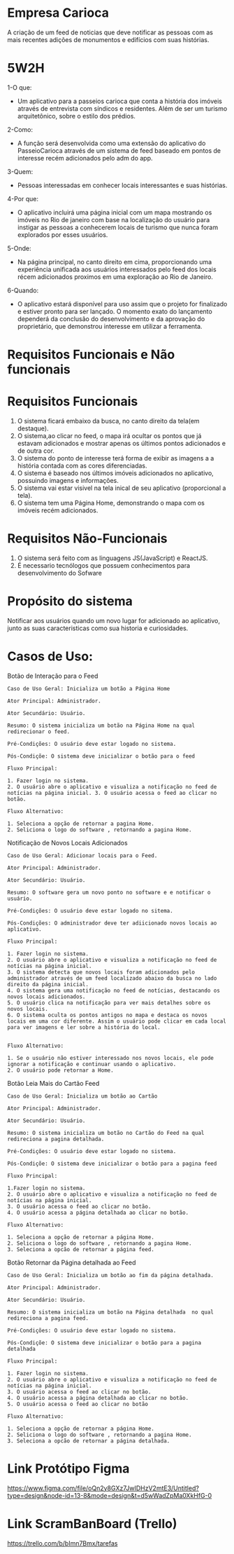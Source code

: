 # Empresa Carioca

A criação de um feed de noticias que deve notificar as pessoas com as mais recentes adições de monumentos e edifícios com suas histórias.

# 5W2H

1-O que:

- Um aplicativo para a passeios carioca que conta a história dos imóveis através de entrevista com síndicos e residentes. Além de ser um turismo arquitetônico, sobre o estilo dos prédios.

2-Como:

- A função será desenvolvida como uma extensão do aplicativo do PasseioCarioca através de um sistema de feed baseado em pontos de interesse recém adicionados pelo adm do app.

3-Quem:

- Pessoas interessadas em conhecer locais interessantes e suas histórias.

4-Por que:

- O aplicativo incluirá uma página inicial com um mapa mostrando os imóveis no Rio de janeiro com base na localização do usuário para instigar as pessoas a conhecerem locais de turismo que nunca foram explorados por esses usuários.

5-Onde:

- Na página principal, no canto direito em cima, proporcionando uma experiência unificada aos usuários interessados pelo feed dos locais récem adicionados proximos em uma exploração ao Rio de Janeiro.

6-Quando:

- O aplicativo estará disponível para uso assim que o projeto for finalizado e estiver pronto para ser lançado. O momento exato do lançamento dependerá da conclusão do desenvolvimento e da aprovação do proprietário, que demonstrou interesse em utilizar a ferramenta.

# Requisitos Funcionais e Não funcionais

# Requisitos Funcionais

1. O sistema ficará embaixo da busca, no canto direito da tela(em destaque).
2. O sistema,ao clicar no feed, o mapa irá ocultar os pontos que já estavam adicionados e mostrar apenas os últimos pontos adicionados e de outra cor.
3. O sistema do ponto de interesse terá forma de exibir as imagens a a história contada com as cores diferenciadas.
4. O sistema é baseado nos últimos imóveis adicionados no aplicativo, possuindo imagens e informações.
5. O sistema vai estar visivel na tela inical de seu aplicativo (proporcional a tela).
6. O sistema tem uma Página Home, demonstrando o mapa com os imóveis recém adicionados.

# Requisitos Não-Funcionais

1. O sistema será feito com as linguagens JS(JavaScript) e ReactJS.
2. É necessario tecnólogos que possuem conhecimentos para desenvolvimento do Sofware

# Propósito do sistema

Notificar aos usuários quando um novo lugar for adicionado ao aplicativo, junto as suas caracteristicas como sua historia e curiosidades.

# Casos de Uso:

Botão de Interação para o Feed

    Caso de Uso Geral: Inicializa um botão a Página Home

    Ator Principal: Administrador.

    Ator Secundário: Usuário.

    Resumo: O sistema inicializa um botão na Página Home na qual redirecionar o feed.

    Pré-Condições: O usuário deve estar logado no sistema.

    Pós-Condiçõe: O sistema deve inicializar o botão para o feed

    Fluxo Principal:

    1. Fazer login no sistema.
    2. O usuário abre o aplicativo e visualiza a notificação no feed de notícias na página inicial. 3. O usuário acessa o feed ao clicar no botão.

    Fluxo Alternativo:

    1. Seleciona a opção de retornar a pagina Home.
    2. Seliciona o logo do software , retornando a pagina Home.

Notificação de Novos Locais Adicionados

    Caso de Uso Geral: Adicionar locais para o Feed.

    Ator Principal: Administrador.

    Ator Secundário: Usuário.

    Resumo: O software gera um novo ponto no software e e notificar o usuário.

    Pré-Condições: O usuário deve estar logado no sitema.

    Pós-Condições: O administrador deve ter adiicionado novos locais ao aplicativo.

    Fluxo Principal:

    1. Fazer login no sistema.
    2. O usuário abre o aplicativo e visualiza a notificação no feed de notícias na página inicial.
    3. O sistema detecta que novos locais foram adicionados pelo administrador através de um feed localizado abaixo da busca no lado direito da página inicial.
    4. O sistema gera uma notificação no feed de notícias, destacando os novos locais adicionados.
    5. O usuário clica na notificação para ver mais detalhes sobre os novos locais.
    6. O sistema oculta os pontos antigos no mapa e destaca os novos locais em uma cor diferente. Assim o usuário pode clicar em cada local para ver imagens e ler sobre a história do local.


    Fluxo Alternativo:

    1. Se o usuário não estiver interessado nos novos locais, ele pode ignorar a notificação e continuar usando o aplicativo.
    2. O usuário pode retornar a Home.

Botão Leia Mais do Cartão Feed

    Caso de Uso Geral: Inicializa um botão ao Cartão

    Ator Principal: Administrador.

    Ator Secundário: Usuário.

    Resumo: O sistema inicializa um botão no Cartão do Feed na qual redireciona a pagina detalhada.

    Pré-Condições: O usuário deve estar logado no sistema.

    Pós-Condiçõe: O sistema deve inicializar o botão para a pagina feed

    Fluxo Principal:

    1.Fazer login no sistema.
    2. O usuário abre o aplicativo e visualiza a notificação no feed de notícias na página inicial.
    3. O usuário acessa o feed ao clicar no botão.
    4. O usuário acessa a página detalhada ao clicar no botão.

    Fluxo Alternativo:

    1. Seleciona a opção de retornar a página Home.
    2. Seliciona o logo do software , retornando a pagina Home.
    3. Seleciona a opcão de retornar a página feed.

Botão Retornar da Página detalhada ao Feed

    Caso de Uso Geral: Inicializa um botão ao fim da página detalhada.

    Ator Principal: Administrador.

    Ator Secundário: Usuário.

    Resumo: O sistema inicializa um botão na Página detalhada  no qual redireciona a pagina feed.

    Pré-Condições: O usuário deve estar logado no sistema.

    Pós-Condiçõe: O sistema deve inicializar o botão para a pagina detalhada

    Fluxo Principal:

    1. Fazer login no sistema.
    2. O usuário abre o aplicativo e visualiza a notificação no feed de notícias na página inicial.
    3. O usuário acessa o feed ao clicar no botão.
    4. O usuário acessa a página detalhada ao clicar no botão.
    5. O usuário acessa o feed ao clicar no botão

    Fluxo Alternativo:

    1. Seleciona a opção de retornar a página Home.
    2. Seliciona o logo do software , retornando a pagina Home.
    3. Seleciona a opcão de retornar a página detalhada.

# Link Protótipo Figma

https://www.figma.com/file/oQn2y8GXz7JwIDHzV2mtE3/Untitled?type=design&node-id=13-8&mode=design&t=d5wWadZpMa0XkHfG-0

# Link ScramBanBoard (Trello)

https://trello.com/b/bImn7Bmx/tarefas
